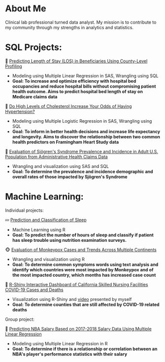 # About Me

Clinical lab professional turned data analyst. My mission is to contribute to my community through my strengths in analytics and statistics.

# SQL Projects:

&#x1F3E5; [Predicting Length of Stay (LOS) in Beneficiaries Using County-Level Profiling](https://github.com/ihnguyen/SAS_Project2)
   - Modeling using Multiple Linear Regression in SAS, Wrangling using SQL
   - **Goal: To increase and optimize efficiency with hospital bed occupancies and reduce hospital bills without compromising patient health outcome. Aims to predict hospital bed length of stay on Medicare claims data**

&#x1F35F; [Do High Levels of Cholesterol Increase Your Odds of Having Hypertension?](https://github.com/ihnguyen/SAS_Project)
   - Modeling using Multiple Logistic Regression in SAS, Wrangling using SQL
   -  **Goal: To inform in better health decisions and increase life expectancy and longevity. Aims to discover the relationship between two common health predictors on Framingham Heart Study data**

&#x1F440; [Evaluation of Sjögren's Syndrome Prevalence and Incidence in Adult U.S. Population from Administrative Health Claims Data](https://www.github.com/ihnguyen/sjogren)
   - Wrangling and visualization using SAS and SQL
   - **Goal: To determine the prevalence and incidence demographic and overall rates of those impacted by Sjögren's Syndrome**

# Machine Learning:

Individual projects:

&#128164; [Prediction and Classification of Sleep](https://www.github.com/ihnguyen/nutrition)
   - Machine Learning using R
   - **Goal: To predict the number of hours of sleep and classify if patient has sleep trouble using nutrition examination surveys.**

&#x1F435; [Evaluation of Monkeypox Cases and Trends Across Multiple Continents](https://www.github.com/ihnguyen/monkeypox)
   - Wrangling and visualization using R
   - **Goal: To determine common symptoms words using text analysis and identify which countries were most impacted by Monkeypox and of the most impacted country, which months has increased case count**

&#x1F987; [R-Shiny Interactive Dashboard of California Skilled Nursing Facilities COVID-19 Cases and Deaths](https://aibx1h-thuy0nhi0nguyen.shinyapps.io/SNF_Dashboard/)
   - Visualization using R-Shiny and [video](https://www.youtube.com/watch?v=78uA3t3osOA) presented by myself
   - **Goal: To determine counties that are still affected by COVID-19 related deaths**

Group project:

&#x1F3C0; [Predicting NBA Salary Based on 2017-2018 Salary Data Using Multiple Linear Regression](https://github.com/ihnguyen/NBASalary)
   - Modeling using Multiple Linear Regression in R
   -  **Goal: To determine if there is a relationship or correlation between an NBA's player's performance statistics with their salary**

